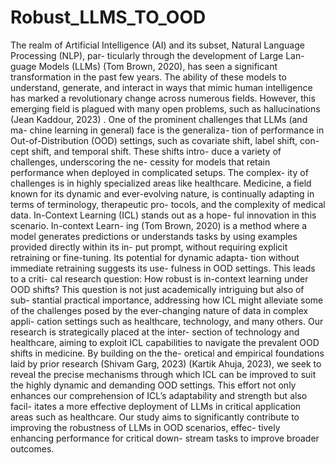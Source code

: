# Robust_LLMS_TO_OOD


The realm of Artificial Intelligence (AI) and its
subset, Natural Language Processing (NLP), par-
ticularly through the development of Large Lan-
guage Models (LLMs) (Tom Brown, 2020), has
seen a significant transformation in the past few
years. The ability of these models to understand,
generate, and interact in ways that mimic human
intelligence has marked a revolutionary change
across numerous fields. However, this emerging
field is plagued with many open problems, such
as hallucinations (Jean Kaddour, 2023) . One
of the prominent challenges that LLMs (and ma-
chine learning in general) face is the generaliza-
tion of performance in Out-of-Distribution (OOD)
settings, such as covariate shift, label shift, con-
cept shift, and temporal shift. These shifts intro-
duce a variety of challenges, underscoring the ne-
cessity for models that retain performance when
deployed in complicated setups. The complex-
ity of challenges is in highly specialized areas
like healthcare. Medicine, a field known for its
dynamic and ever-evolving nature, is continually
adapting in terms of terminology, therapeutic pro-
tocols, and the complexity of medical data.
In-Context Learning (ICL) stands out as a hope-
ful innovation in this scenario. In-context Learn-
ing (Tom Brown, 2020) is a method where a
model generates predictions or understands tasks
by using examples provided directly within its in-
put prompt, without requiring explicit retraining
or fine-tuning. Its potential for dynamic adapta-
tion without immediate retraining suggests its use-
fulness in OOD settings. This leads to a criti-
cal research question: How robust is in-context
learning under OOD shifts? This question is
not just academically intriguing but also of sub-
stantial practical importance, addressing how ICL
might alleviate some of the challenges posed by
the ever-changing nature of data in complex appli-
cation settings such as healthcare, technology, and
many others.
Our research is strategically placed at the inter-
section of technology and healthcare, aiming to
exploit ICL capabilities to navigate the prevalent
OOD shifts in medicine. By building on the the-
oretical and empirical foundations laid by prior
research (Shivam Garg, 2023) (Kartik Ahuja,
2023), we seek to reveal the precise mechanisms
through which ICL can be improved to suit the
highly dynamic and demanding OOD settings.
This effort not only enhances our comprehension
of ICL’s adaptability and strength but also facil-
itates a more effective deployment of LLMs in
critical application areas such as healthcare. Our
study aims to significantly contribute to improving
the robustness of LLMs in OOD scenarios, effec-
tively enhancing performance for critical down-
stream tasks to improve broader outcomes.
